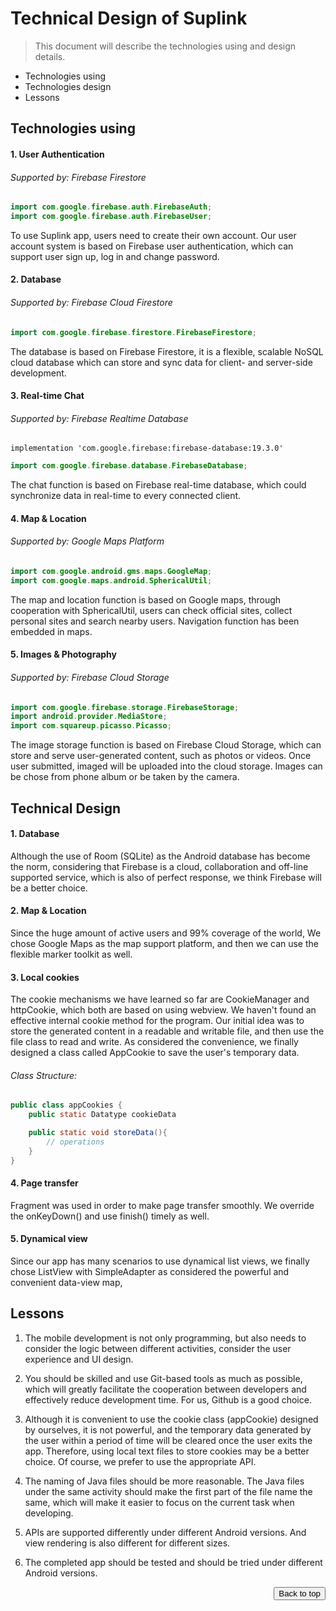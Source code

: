 # Technical Design of Suplink

>  This document will describe the technologies using and design details.

- <a href="#techUsing" style="text-decoration:none">Technologies using</a>
- <a href="#techUsing" style="text-decoration:none">Technologies design</a>
- <a href="#techLessons" style="text-decoration:none">Lessons</a>



## Technologies using <span id="techUsing"> </span>

#### 1. User Authentication

###### Supported by: <a href="https://firebase.google.com/docs/auth" style="text-decoration:none">Firebase  Firestore</a>

```java
import com.google.firebase.auth.FirebaseAuth;
import com.google.firebase.auth.FirebaseUser;
```

  To use Suplink app, users need to create their own account. Our user account system is based on Firebase user authentication, which can support user sign up, log in  and change password. 



#### 2. Database

###### Supported by: <a href="https://firebase.google.com/docs/firestore" style="text-decoration:none">Firebase Cloud Firestore</a>

```java
import com.google.firebase.firestore.FirebaseFirestore;
```

The database is based on Firebase Firestore, it is a flexible, scalable NoSQL cloud database which can store and sync data for client- and server-side development.



#### 3. Real-time Chat

###### Supported by: <a href="https://firebase.google.com/docs/database" style="text-decoration:none">Firebase Realtime Database</a>

```Gradle
implementation 'com.google.firebase:firebase-database:19.3.0'
```

```Java
import com.google.firebase.database.FirebaseDatabase;
```

The chat function is based on Firebase real-time database, which could synchronize data in real-time to every connected client.



#### 4. Map & Location

###### Supported by: <a href="https://cloud.google.com/maps-platform" style="text-decoration:none">Google Maps Platform</a>

```java
import com.google.android.gms.maps.GoogleMap;
import com.google.maps.android.SphericalUtil;
```

The map and location function is based on Google maps, through cooperation with SphericalUtil, users can check official sites, collect personal sites and search nearby users. Navigation function has been embedded in maps.   



#### 5. Images & Photography

###### Supported by: <a href="https://firebase.google.com/docs/storage" style="text-decoration:none">Firebase Cloud Storage</a>

```java
import com.google.firebase.storage.FirebaseStorage;
import android.provider.MediaStore;
import com.squareup.picasso.Picasso;
```

The image storage function is based on Firebase Cloud Storage, which can store and serve user-generated content, such as photos or videos. Once user submitted, imaged will be uploaded into the cloud storage. Images can be chose from phone album or be taken by the camera.



## Technical Design <span id="techDesign"> </span>

#### 1. Database

Although the use of Room (SQLite) as the Android database has become the norm, considering that Firebase is a cloud, collaboration and off-line supported service, which is also of perfect response,  we think Firebase will be a better choice.

#### 2. Map & Location 

Since the huge amount of active users and 99% coverage of the world, We chose Google Maps as the map support platform, and then we can use the flexible marker toolkit as well. 

#### 3. Local cookies

The cookie mechanisms we have learned so far are CookieManager and httpCookie, which both are based on using webview.
We haven't found an effective internal cookie method for the program. Our initial idea was to store the generated content in a readable and writable file, and then use the file class to read and write. As considered the convenience, we finally designed a class called AppCookie to save the user's temporary data.

###### Class Structure:

```java
public class appCookies {
    public static Datatype cookieData 

    public static void storeData(){
        // operations
	}
}
```

#### 4.  Page transfer

Fragment was used in order to make page transfer smoothly. We override the onKeyDown() and use finish() timely as well.  

#### 5.  Dynamical view

Since our app has many scenarios to use dynamical list views, we finally chose ListView with SimpleAdapter as considered the powerful and convenient data-view map, 



## Lessons <span id="techLessons"> </span>

1. The mobile development is not only programming, but also needs to consider the logic between different activities, consider the user experience and UI design.

2. You should be skilled and use Git-based tools as much as possible, which will greatly facilitate the cooperation between developers and effectively reduce development time. For us, Github is a good choice.

3. Although it is convenient to use the cookie class (appCookie) designed by ourselves, it is not powerful, and the temporary data generated by the user within a period of time will be cleared once the user exits the app. Therefore, using local text files to store cookies may be a better choice. Of course, we prefer to use the appropriate API.

4. The naming of Java files should be more reasonable. The Java files under the same activity should make the first part of the file name the same, which will make it easier to focus on the current task when developing.

5. APIs are supported differently under different Android versions.  And view rendering is also different for different sizes.

6. The completed app should be tested and should be tried under different Android versions.

   

    <div style="text-align:right">
        <a href="#techUsing" style="text-decoration:none"><button>Back to top</button></a>
    </div>

   